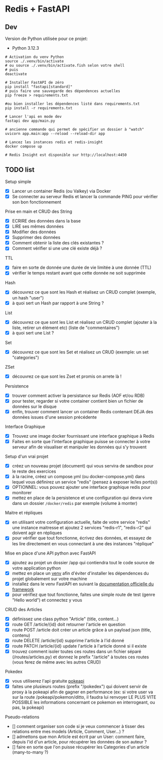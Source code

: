 # Redis + FastAPI

## Dev
Version de Python utilisée pour ce projet:
- Python 3.12.3

```shell
# Activation du venv Python
source ./.venv/bin/activate
# ou source ./.venv/bin/activate.fish selon votre shell
# puis
deactivate

# Installer FastAPI de zéro
pip install "fastapi[standard]"
# puis faire une sauvegarde des dépendences actuelles
pip freeze > requirements.txt

#ou bien installer les dépendences listé dans requirements.txt
pip install -r requirements.txt 

# Lancer l'api en mode dev
fastapi dev app/main.py

# ancienne commande qui permet de spécifier un dossier à "watch"
uvicorn app.main:app --reload --reload-dir app

# Lancez les instances redis et redis-insight
docker compose up

# Redis Insight est disponible sur http://localhost:4450
```

## TODO list

Setup simple
- [x] Lancer un container Redis (ou Valkey) via Docker
- [x] Se connecter au serveur Redis et lancer la commande PING pour vérifier son bon fonctionnement

Prise en main et CRUD des String
- [x] ECRIRE des données dans la base
- [x] LIRE ses mêmes données
- [x] Modifier des données
- [x] Supprimer des données
- [x] Comment obtenir la liste des clés existantes ?
- [x] Comment vérifier si une une clé existe déjà ?

TTL
- [x] faire en sorte de donnée une durée de vie limitée à une donnée (TTL)
- [x] vérifier le temps restant avant que cette donnée ne soit supprimée  

Hash
- [x] découvrez ce que sont les Hash et réalisez un CRUD complet (exemple, un hash "user")
- [x] à quoi sert un Hash par rapport à une String ?

List
- [x] découvrez ce que sont les List et réalisez un CRUD complet (ajouter à la liste, retirer un élément etc) (liste de "commentaires")
- [x] à quoi sert une List ?

Set
- [x] découvrez ce que sont les Set et réalisez un CRUD (exemple: un set "categories")

ZSet
- [x] découvrez ce que sont les Zset et promis on arrete là !

Persistence
- [x] trouver comment activer la persistance sur Redis (AOF et/ou RDB)
- [x] pour tester, regarder si votre container contient bien un fichier de données sur le disque
- [x] enfin, trouver comment lancer un container Redis contenant DEJA des données issues d'une session précédente

Interface Graphique
- [x] Trouvez une image docker fournissant une interface graphique à Redis
- [x] Faites en sorte que l'interface graphique puisse se connecter à votre serveur afin de visualiser et manipuler les données qui s'y trouvent

Setup d'un vrai projet
- [x] créez un nouveau projet (document) qui vous servira de sandbox pour le reste des exercices
- [x] à la racine, créez un compose.yml (ou docker-compose.yml) dans lequel vous définirez un service "redis" (pensez à exposer le/les port(s))
- [x] OPTIONNEL: vous pouvez ajouter une interface graphique redis pour monitorer
- [x] mettez en place de la persistence et une configuration qui devra vivre dans un dossier `/docker/redis` par exemple (volume à monter)

Maitre et répliques
- [x] en utilisant votre configuration actuelle, faite de votre service "redis" une instance maitresse et ajoutez 2 services "redis-r1", "redis-r2" qui doivent agir en répliques
- [x] pour vérifier que tout fonctionne, écrivez des données, et essayez de les lire directement en vous connectant à une des instances "réplique"

Mise en place d'une API python avec FastAPI
- [x] ajoutez au projet un dossier /app qui contiendra tout le code source de votre application python
- [x] mettez en place un [venv](https://docs.python.org/3/library/venv.html) afin d'éviter d'installer les dépendences du projet globalement sur votre machine
- [x] installez dans le venv FastAPI en suivant la [documentation officielle du framework](https://fastapi.tiangolo.com/)
- [x] pour vérifiez que tout fonctionne, faites une simple route de test (genre "Hello world") et connectez y vous

CRUD des Articles
- [x] définissez une class python "Article" (title, content...)
- [x] route GET /article/{id} doit retourner l'article en question
- [x] route POST /article doit créer un article grâce à un payload json (title, contenu)
- [x] route DELETE /article/{id} supprime l'article à l'id donné
- [x] route PATCH /article/{id} update l'article à l'article donné si il existe
- [x] trouvez comment isoler toutes ces routes dans un fichier séparé (/routes/articles.py) et donnez le prefix "/article" à toutes ces routes (vous ferez de même avec les autres CRUD)

Pokedex
- [x] vous utiliserez l'api gratuite [pokeapi](https://pokeapi.co/)
- [x] faites une plusieurs routes (prefix "/pokedex") qui doivent servir de proxy à la pokeapi afin de gagner en performance (ex: si votre user va sur la route /pokeapi/pokemon/ditto, il faudra lui renvoyer LE PLUS VITE POSSIBLE les informations concernant ce pokemon en interrogeant, ou pas, la pokeapi)

Pseudo-relations
- [] comment organiser son code si je veux commencer à tisser des relations entre mes models (Article, Comment, User...) ?
- [] admettons que mon Article est écrit par un User: comment faire, depuis l'id d'un article, pour récupérer les données de son auteur ?
- [] faire en sorte que l'on puisse récupérer les Categories d'un article (many-to-many ?)
